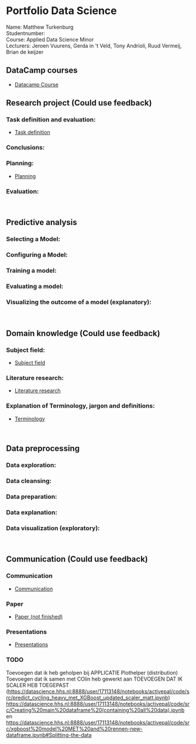 # Portfolio Data Science
Name: Matthew Turkenburg  <br />
Studentnumber: <br />
Course: Applied Data Science Minor<br />
Lecturers: Jeroen Vuurens, Gerda in 't Veld, Tony Andrioli, Ruud Vermeij, Brian de keijzer

## DataCamp courses
* [Datacamp Course]()


## Research project (Could use feedback)
### Task definition and evaluation:
* [Task definition](/Research%20Project/Task_definition.md)
### Conclusions:
### Planning:
* [Planning](/Research%20Project/Planning.md)
### Evaluation:

&nbsp;
## Predictive analysis
### Selecting a Model:
### Configuring a Model:
### Training a model:
### Evaluating a model:
### Visualizing the outcome of a model (explanatory):

&nbsp;
## Domain knowledge (Could use feedback)
### Subject field:
* [Subject field](/Domain%20knowledge/Introduction%20of%20the%20subject%20field.pdf)

### Literature research:
* [Literature research](/Domain%20knowledge/Literature%20Research.pdf)

### Explanation of Terminology, jargon and definitions:
* [Terminology](/Domain%20knowledge/Explanation%20of%20Terminology,%20jargon%20and%20definitions.pdf)

&nbsp;
## Data preprocessing 
### Data exploration:
### Data cleansing:
### Data preparation:
### Data explanation:
### Data visualization (exploratory):

&nbsp;
## Communication (Could use feedback)

### Communication
* [Communication](/Communication/Communicatie.md)

### Paper
* [Paper (not finished)](/Communication/Paper.md)

### Presentations
* [Presentations](/Communication/Presentations.md)








### TODO
Toevoegen dat ik heb geholpen bij APPLICATIE Plothelper (distribution)
Toevoegen dat ik samen met COlin heb gewerkt aan 
TOEVOEGEN DAT IK SCALER HEB TOEGEPAST (https://datascience.hhs.nl:8888/user/17113148/notebooks/activepal/code/src/predict_cycling_heavy_met_XGBoost_updated_scaler_matt.ipynb)
https://datascience.hhs.nl:8888/user/17113148/notebooks/activepal/code/src/Creating%20main%20dataframe%20(containing%20all%20data).ipynb
en
https://datascience.hhs.nl:8888/user/17113148/notebooks/activepal/code/src/xgboost%20model%20MET%20and%20rennen-new-dataframe.ipynb#Splitting-the-data
